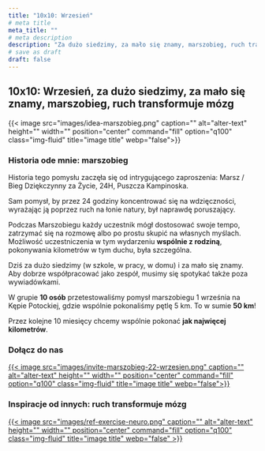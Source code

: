 ```yaml
---
title: "10x10: Wrzesień"
# meta title
meta_title: ""
# meta description
description: "Za dużo siedzimy, za mało się znamy, marszobieg, ruch transformuje mózg"
# save as draft
draft: false
---
```


## 10x10: Wrzesień, za dużo siedzimy, za mało się znamy, marszobieg, ruch transformuje mózg

{{< image src="images/idea-marszobieg.png" caption="" alt="alter-text" height="" width="" position="center" command="fill" option="q100" class="img-fluid" title="image title"  webp="false">}}


### Historia ode mnie: marszobieg 


Historia tego pomysłu zaczęła się od intrygującego zaproszenia: Marsz / Bieg Dziękczynny za Życie, 24H, Puszcza Kampinoska.

Sam pomysł, by przez 24 godziny koncentrować się na wdzięczności, wyrażając ją poprzez ruch na łonie natury, był naprawdę poruszający.

Podczas Marszobiegu każdy uczestnik mógł dostosować swoje tempo, zatrzymać się na rozmowę albo po prostu skupić na własnych myślach. Możliwość uczestniczenia w tym wydarzeniu **wspólnie z rodziną**, pokonywania kilometrów w tym duchu, była szczególna.

Dziś za dużo siedzimy (w szkole, w pracy, w domu) i za mało się znamy. Aby dobrze współpracować jako zespół, musimy się spotykać także poza wywiadówkami.

W grupie **10 osób** przetestowaliśmy pomysł marszobiegu 1 września na Kępie Potockiej, gdzie wspólnie pokonaliśmy pętlę 5 km. To w sumie **50 km**!

Przez kolejne 10 miesięcy chcemy wspólnie pokonać **jak najwięcej kilometrów**. 

### Dołącz do nas 

<a href="/marszobieg/las-mlocinski-22-wrzesnia">
  {{< image src="images/invite-marszobieg-22-wrzesien.png" caption="" alt="alter-text" height="" width="" position="center" command="fill" option="q100" class="img-fluid" title="image title"  webp="false">}}
</a>

### Inspiracje od innych: ruch transformuje mózg
<a href="/bff/wendy-suzuki">
    {{< image src="images/ref-exercise-neuro.png" caption="" alt="alter-text" height="" width="" position="center" command="fill" option="q100" class="img-fluid" title="image title"  webp="false" >}}
</a>

